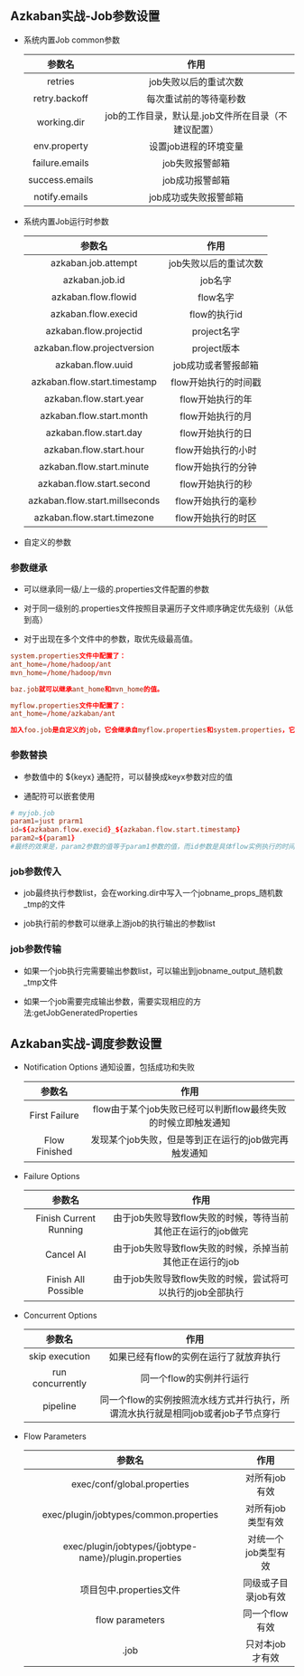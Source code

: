 ## Azkaban实战-Job参数设置

- 系统内置Job common参数

    | 参数名 | 作用 |
    |:-----:|:----:|
    | retries | job失败以后的重试次数 |
    | retry.backoff | 每次重试前的等待毫秒数 |
    | working.dir | job的工作目录，默认是.job文件所在目录（不建议配置） |
    | env.property | 设置job进程的环境变量 |
    | failure.emails | job失败报警邮箱 |
    | success.emails | job成功报警邮箱 |
    | notify.emails | job成功或失败报警邮箱 |

- 系统内置Job运行时参数

    | 参数名 | 作用 |
    |:-----:|:----:|
    | azkaban.job.attempt | job失败以后的重试次数 |
    | azkaban.job.id | job名字 |
    | azkaban.flow.flowid | flow名字 |
    | azkaban.flow.execid | flow的执行id |
    | azkaban.flow.projectid | project名字 |
    | azkaban.flow.projectversion | project版本 |
    | azkaban.flow.uuid | job成功或者警报邮箱 |
    | azkaban.flow.start.timestamp | flow开始执行的时间戳 |
    | azkaban.flow.start.year | flow开始执行的年 |
    | azkaban.flow.start.month | flow开始执行的月 |
    | azkaban.flow.start.day | flow开始执行的日 |
    | azkaban.flow.start.hour | flow开始执行的小时 |
    | azkaban.flow.start.minute | flow开始执行的分钟 |
    | azkaban.flow.start.second | flow开始执行的秒 |
    | azkaban.flow.start.millseconds | flow开始执行的毫秒 |
    | azkaban.flow.start.timezone | flow开始执行的时区 |

- 自定义的参数

### 参数继承

- 可以继承同一级/上一级的.properties文件配置的参数

- 对于同一级别的.properties文件按照目录遍历子文件顺序确定优先级别（从低到高）

- 对于出现在多个文件中的参数，取优先级最高值。

```conf
system.properties文件中配置了：
ant_home=/home/hadoop/ant
mvn_home=/home/hadoop/mvn

baz.job就可以继承ant_home和mvn_home的值。
```

```conf
myflow.properties文件中配置了：
ant_home=/home/azkaban/ant

加入foo.job是自定义的job，它会继承自myflow.properties和system.properties，它的ant_home最终值就是/home/azkaban/ant
```

### 参数替换

- 参数值中的 ${keyx} 通配符，可以替换成keyx参数对应的值

- 通配符可以嵌套使用

```conf
# myjob.job
param1=just prarm1
id=${azkaban.flow.execid}_${azkaban.flow.start.timestamp}
param2=${param1}
#最终的效果是，param2参数的值等于param1参数的值，而id参数是具体flow实例执行的时间戳，例如1234_15292952285123
```

### job参数传入

- job最终执行参数list，会在working.dir中写入一个jobname_props_随机数_tmp的文件

- job执行前的参数可以继承上游job的执行输出的参数list

### job参数传输

- 如果一个job执行完需要输出参数list，可以输出到jobname_output_随机数_tmp文件

- 如果一个job需要完成输出参数，需要实现相应的方法:getJobGeneratedProperties

## Azkaban实战-调度参数设置

- Notification Options 通知设置，包括成功和失败

    | 参数名 | 作用 |
    |:-----:|:----:|
    | First Failure | flow由于某个job失败已经可以判断flow最终失败的时候立即触发通知 |
    | Flow Finished | 发现某个job失败，但是等到正在运行的job做完再触发通知 |

- Failure Options

    | 参数名 | 作用 |
    |:-----:|:----:|
    | Finish Current Running | 由于job失败导致flow失败的时候，等待当前其他正在运行的job做完 |
    | Cancel AI | 由于job失败导致flow失败的时候，杀掉当前其他正在运行的job |
    | Finish All Possible | 由于job失败导致flow失败的时候，尝试将可以执行的job全部执行 |

- Concurrent Options

    | 参数名 | 作用 |
    |:-----:|:----:|
    | skip execution | 如果已经有flow的实例在运行了就放弃执行 |
    | run concurrently | 同一个flow的实例并行运行 |
    | pipeline | 同一个flow的实例按照流水线方式并行执行，所谓流水执行就是相同job或者job子节点穿行 |

- Flow Parameters

    | 参数名 | 作用 |
    |:-----:|:----:|
    | exec/conf/global.properties | 对所有job有效 |
    | exec/plugin/jobtypes/common.properties | 对所有job类型有效 |
    | exec/plugin/jobtypes/{jobtype-name}/plugin.properties | 对统一个job类型有效 |
    | 项目包中.properties文件 | 同级或子目录job有效 |
    | flow parameters | 同一个flow有效 |
    | .job | 只对本job才有效 |

